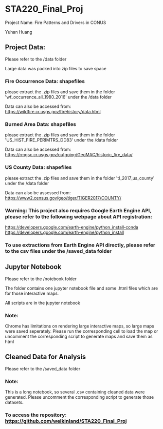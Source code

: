 # STA220_Final_Proj
Project Name: Fire Patterns and Drivers in CONUS

Yuhan Huang

## Project Data:
Please refer to the /data folder

Large data was packed into zip files to save space
### Fire Occurrence Data: shapefiles
please extract the .zip files and save them in the folder 'wf_occurrence_all_1980_2016' under the /data folder

Data can also be accessed from: https://wildfire.cr.usgs.gov/firehistory/data.html
### Burned Area Data: shapefiles
please extract the .zip files and save them in the folder 'US_HIST_FIRE_PERIMTRS_DD83' under the /data folder

Data can also be accessed from: https://rmgsc.cr.usgs.gov/outgoing/GeoMAC/historic_fire_data/

### US County Data: shapefiles
please extract the .zip files and save them in the folder 'tl_2017_us_county' under the /data folder

Data can also be assessed from: https://www2.census.gov/geo/tiger/TIGER2017/COUNTY/

### Warning: This project also requires Google Earth Engine API, please refer to the following webpage about API registration:
https://developers.google.com/earth-engine/python_install-conda
https://developers.google.com/earth-engine/python_install
### To use extractions from Earth Engine API directly, please refer to the csv files under the /saved_data folder 

## Jupyter Notebook
Please refer to the /notebook folder

The folder contains one jupyter notebook file and some .html files which are for those interactive maps.

All scripts are in the jupyter notebook
### Note:
Chrome has limitations on rendering large interactive maps, so large maps were saved seperately. Please run the corresponding cell to load the map or uncomment the corresponding script to generate maps and save them as html


## Cleaned Data for Analysis
Please refer to the /saved_data folder
### Note:
This is a long notebook, so several .csv containing cleaned data were generated. Please uncomment the corresponding script to generate those datasets.

### To access the repository: https://github.com/welkinland/STA220_Final_Proj






